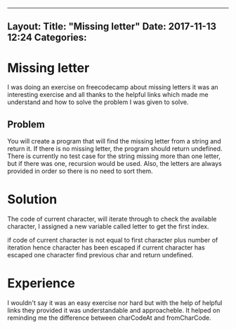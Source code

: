 
---
Layout: 
Title:  "Missing letter"
Date:   2017-11-13 12:24
Categories: 
---

# Missing letter

I was doing an exercise on freecodecamp about missing letters it was an interesting exercise and all thanks to the helpful links which made me understand and how to solve the problem I was given to solve.

## Problem
You will create a program that will find the missing letter from a string and return it. If there is no missing letter, the program should return undefined. There is currently no test case for the string missing more than one letter, but if there was one, recursion would be used. Also, the letters are always provided in order so there is no need to sort them.

# Solution

The code of current character, will iterate through to check the available character, I assigned a new variable called letter to get the first index.

if code of current character is not equal to first character plus number of iteration hence character has been escaped 
if current character has escaped one character find previous char and return undefined.

# Experience

I wouldn't say it was an easy exercise nor hard but with the help of helpful links they provided it was understandable and approacheble. It helped on reminding me the difference between charCodeAt and fromCharCode.

